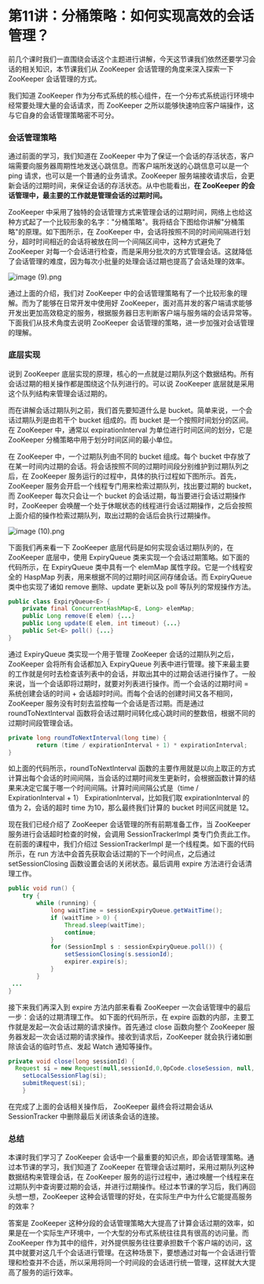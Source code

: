 # 第11讲：分桶策略：如何实现高效的会话管理？

前几个课时我们一直围绕会话这个主题进行讲解，今天这节课我们依然还要学习会话的相关知识，本节课我们从 ZooKeeper 会话管理的角度来深入探索一下 ZooKeeper 会话管理的方式。

我们知道 ZooKeeper 作为分布式系统的核心组件，在一个分布式系统运行环境中经常要处理大量的会话请求，而 ZooKeeper 之所以能够快速响应客户端操作，这与它自身的会话管理策略密不可分。

### 会话管理策略

通过前面的学习，我们知道在 ZooKeeper 中为了保证一个会话的存活状态，客户端需要向服务器周期性地发送心跳信息。而客户端所发送的心跳信息可以是一个 ping 请求，也可以是一个普通的业务请求。ZooKeeper 服务端接收请求后，会更新会话的过期时间，来保证会话的存活状态。从中也能看出，**在 ZooKeeper 的会话管理中，最主要的工作就是管理会话的过期时间。**

ZooKeeper 中采用了独特的会话管理方式来管理会话的过期时间，网络上也给这种方式起了一个比较形象的名字："分桶策略"。我将结合下图给你讲解"分桶策略"的原理。如下图所示，在 ZooKeeper 中，会话将按照不同的时间间隔进行划分，超时时间相近的会话将被放在同一个间隔区间中，这种方式避免了 ZooKeeper 对每一个会话进行检查，而是采用分批次的方式管理会话。这就降低了会话管理的难度，因为每次小批量的处理会话过期也提高了会话处理的效率。


<Image alt="image (9).png" src="https://s0.lgstatic.com/i/image/M00/1C/78/Ciqc1F7gfSCAGDAIAABZCSkfyB0372.png"/> 


通过上面的介绍，我们对 ZooKeeper 中的会话管理策略有了一个比较形象的理解。而为了能够在日常开发中使用好 ZooKeeper，面对高并发的客户端请求能够开发出更加高效稳定的服务，根据服务器日志判断客户端与服务端的会话异常等。下面我们从技术角度去说明 ZooKeeper 会话管理的策略，进一步加强对会话管理的理解。

### 底层实现

说到 ZooKeeper 底层实现的原理，核心的一点就是过期队列这个数据结构。所有会话过期的相关操作都是围绕这个队列进行的。可以说 ZooKeeper 底层就是采用这个队列结构来管理会话过期的。

而在讲解会话过期队列之前，我们首先要知道什么是 bucket。简单来说，一个会话过期队列是由若干个 bucket 组成的。而 bucket 是一个按照时间划分的区间。在 ZooKeeper 中，通常以 expirationInterval 为单位进行时间区间的划分，它是 ZooKeeper 分桶策略中用于划分时间区间的最小单位。

在 ZooKeeper 中，一个过期队列由不同的 bucket 组成。每个 bucket 中存放了在某一时间内过期的会话。将会话按照不同的过期时间段分别维护到过期队列之后，在 ZooKeeper 服务运行的过程中，具体的执行过程如下图所示。首先，ZooKeeper 服务会开启一个线程专门用来检索过期队列，找出要过期的 bucket，而 ZooKeeper 每次只会让一个 bucket 的会话过期，每当要进行会话过期操作时，ZooKeeper 会唤醒一个处于休眠状态的线程进行会话过期操作，之后会按照上面介绍的操作检索过期队列，取出过期的会话后会执行过期操作。


<Image alt="image (10).png" src="https://s0.lgstatic.com/i/image/M00/1C/84/CgqCHl7gfSqADJ72AAA2hG45T-M370.png"/> 


下面我们再来看一下 ZooKeeper 底层代码是如何实现会话过期队列的，在 ZooKeeper 底层中，使用 ExpiryQueue 类来实现一个会话过期策略。如下面的代码所示，在 ExpiryQueue 类中具有一个 elemMap 属性字段。它是一个线程安全的 HaspMap 列表，用来根据不同的过期时间区间存储会话。而 ExpiryQueue 类中也实现了诸如 remove 删除、update 更新以及 poll 等队列的常规操作方法。

```java
public class ExpiryQueue<E> {
    private final ConcurrentHashMap<E, Long> elemMap;
    public Long remove(E elem) {...}
    public Long update(E elem, int timeout) {...}
    public Set<E> poll() {...}
}
```

通过 ExpiryQueue 类实现一个用于管理 ZooKeeper 会话的过期队列之后，ZooKeeper 会将所有会话都加入 ExpiryQueue 列表中进行管理。接下来最主要的工作就是何时去检查该列表中的会话，并取出其中的过期会话进行操作了。一般来说，当一个会话即将过期时，就要对列表进行操作。而一个会话的过期时间 = 系统创建会话的时间 + 会话超时时间。而每个会话的创建时间又各不相同，ZooKeeper 服务没有时刻去监控每一个会话是否过期。而是通过 roundToNextInterval 函数将会话过期时间转化成心跳时间的整数倍，根据不同的过期时间段管理会话。

```java
private long roundToNextInterval(long time) {
        return (time / expirationInterval + 1) * expirationInterval;
}
```

如上面的代码所示，roundToNextInterval 函数的主要作用就是以向上取正的方式计算出每个会话的时间间隔，当会话的过期时间发生更新时，会根据函数计算的结果来决定它属于哪一个时间间隔。计算时间间隔公式是（time / ExpirationInterval + 1） ExpirationInterval，比如我们取 expirationInterval 的值为 2，会话的超时 time 为10，那么最终我们计算的 bucket 时间区间就是 12。

现在我们已经介绍了 ZooKeeper 会话管理的所有前期准备工作，当 ZooKeeper 服务进行会话超时检查的时候，会调用 SessionTrackerImpl 类专门负责此工作。在前面的课程中，我们介绍过 SessionTrackerImpl 是一个线程类。如下面的代码所示，在 run 方法中会首先获取会话过期的下一个时间点，之后通过 setSessionClosing 函数设置会话的关闭状态。最后调用 expire 方法进行会话清理工作。

```java
public void run() {
    try {
        while (running) {
            long waitTime = sessionExpiryQueue.getWaitTime();
            if (waitTime > 0) {
                Thread.sleep(waitTime);
                continue;
            }
            for (SessionImpl s : sessionExpiryQueue.poll()) {
                setSessionClosing(s.sessionId);
                expirer.expire(s);
            }
        }
 ...
}
```

接下来我们再深入到 expire 方法内部来看看 ZooKeeper 一次会话管理中的最后一步：会话的过期清理工作。 如下面的代码所示，在 expire 函数的内部，主要工作就是发起一次会话过期的请求操作。首先通过 close 函数向整个 ZooKeeper 服务器发起一次会话过期的请求操作。接收到请求后，ZooKeeper 就会执行诸如删除该会话的临时节点、发起 Watch 通知等操作。

```java
private void close(long sessionId) {
  Request si = new Request(null,sessionId,0,OpCode.closeSession, null, null);
    setLocalSessionFlag(si);
    submitRequest(si);
    }
```

在完成了上面的会话相关操作后， ZooKeeper 最终会将过期会话从 SessionTracker 中删除最后关闭该条会话的连接。

### 总结

本课时我们学习了 ZooKeeper 会话中一个最重要的知识点，即会话管理策略。通过本节课的学习，我们知道了 ZooKeeper 在管理会话过期时，采用过期队列这种数据结构来管理会话，在 ZooKeeper 服务的运行过程中，通过唤醒一个线程来在过期队列中查询要过期的会话，并进行过期操作。经过本节课的学习后，我们再回头想一想，ZooKeeper 这种会话管理的好处，在实际生产中为什么它能提高服务的效率？

答案是 ZooKeeper 这种分段的会话管理策略大大提高了计算会话过期的效率，如果是在一个实际生产环境中，一个大型的分布式系统往往具有很高的访问量。而 ZooKeeper 作为其中的组件，对外提供服务往往要承担数千个客户端的访问，这其中就要对这几千个会话进行管理。在这种场景下，要想通过对每一个会话进行管理和检查并不合适，所以采用将同一个时间段的会话进行统一管理，这样就大大提高了服务的运行效率。

